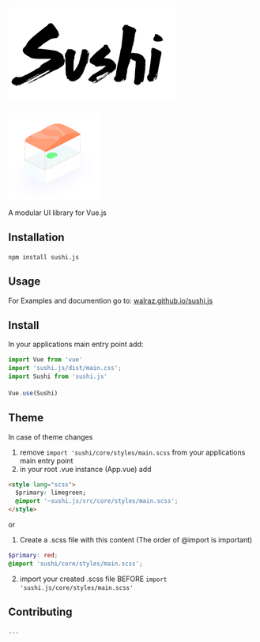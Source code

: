 ![Sushi.js](/sushi_logo_git.png?raw=true "Sushi.js")
=========

![Sushi.js](/sushi_git.png?raw=true "Sushi.js")

A modular UI library for Vue.js

## Installation

  `npm install sushi.js`

## Usage

For Examples and documention go to: [walraz.github.io/sushi.js](http://walraz.github.io/sushi.js/)

## Install

In your applications main entry point add:

```javascript
import Vue from 'vue'
import 'sushi.js/dist/main.css';
import Sushi from 'sushi.js'

Vue.use(Sushi)
```


## Theme

  In case of theme changes

  1. remove `import 'sushi/core/styles/main.scss` from your applications main entry point
  2. in your root .vue instance (App.vue) add

  ```html
  <style lang="scss">
    $primary: limegreen;
    @import '~sushi.js/src/core/styles/main.scss';
  </style>
  ```
  or
  1. Create a .scss file with this content (The order of @import is important)
  ```scss
  $primary: red; 
  @import 'sushi/core/styles/main.scss';
  ```
  2. import your created .scss file BEFORE `import 'sushi.js/core/styles/main.scss'`


## Contributing

    ...
